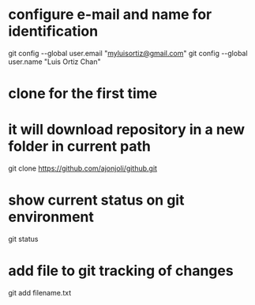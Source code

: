# configure e-mail and name for identification
git config --global user.email "myluisortiz@gmail.com"
git config --global user.name "Luis Ortiz Chan"

# clone for the first time
# it will download repository in a new folder in current path
git clone https://github.com/ajonjoli/github.git

# show current status on git environment
git status

# add file to git tracking of changes
git add filename.txt
